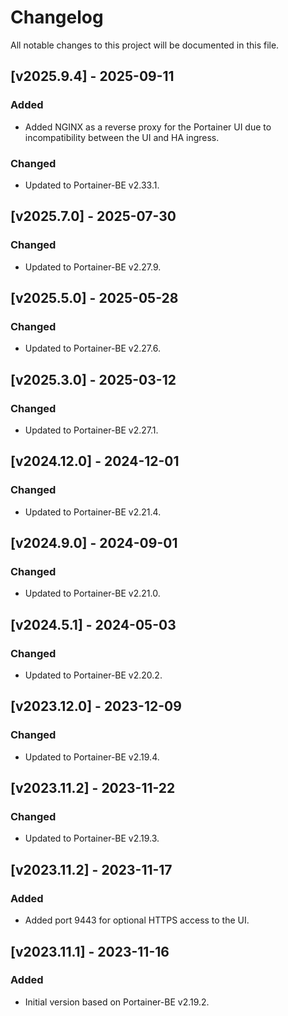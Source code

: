 # Changelog
All notable changes to this project will be documented in this file.

## [v2025.9.4] - 2025-09-11

### Added
- Added NGINX as a reverse proxy for the Portainer UI due to incompatibility between the UI and HA ingress.

### Changed
- Updated to Portainer-BE v2.33.1.

## [v2025.7.0] - 2025-07-30

### Changed
- Updated to Portainer-BE v2.27.9.

## [v2025.5.0] - 2025-05-28

### Changed
- Updated to Portainer-BE v2.27.6.

## [v2025.3.0] - 2025-03-12

### Changed
- Updated to Portainer-BE v2.27.1.
 
## [v2024.12.0] - 2024-12-01

### Changed
- Updated to Portainer-BE v2.21.4.

## [v2024.9.0] - 2024-09-01

### Changed
- Updated to Portainer-BE v2.21.0.

## [v2024.5.1] - 2024-05-03

### Changed
- Updated to Portainer-BE v2.20.2.

## [v2023.12.0] - 2023-12-09

### Changed
- Updated to Portainer-BE v2.19.4.

## [v2023.11.2] - 2023-11-22

### Changed
- Updated to Portainer-BE v2.19.3.

## [v2023.11.2] - 2023-11-17

### Added
- Added port 9443 for optional HTTPS access to the UI.

## [v2023.11.1] - 2023-11-16

### Added
- Initial version based on Portainer-BE v2.19.2.
